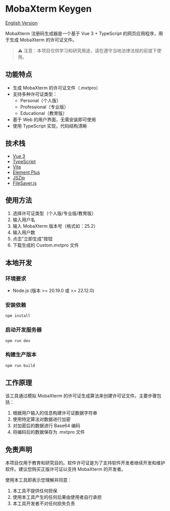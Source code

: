 # MobaXterm Keygen

[English Version](README_EN.md)

MobaXterm 注册码生成器是一个基于 Vue 3 + TypeScript 的网页应用程序，用于生成 MobaXterm 的许可证文件。

> ⚠️ 注意：本项目仅供学习和研究用途，请在遵守当地法律法规的前提下使用。

## 功能特点

- 生成 MobaXterm 的许可证文件（.mxtpro）
- 支持多种许可证类型：
  - Personal（个人版）
  - Professional（专业版）
  - Educational（教育版）
- 基于 Web 的用户界面，无需安装即可使用
- 使用 TypeScript 实现，代码结构清晰

## 技术栈

- [Vue 3](https://v3.vuejs.org/)
- [TypeScript](https://www.typescriptlang.org/)
- [Vite](https://vitejs.dev/)
- [Element Plus](https://element-plus.org/)
- [JSZip](https://stuk.github.io/jszip/)
- [FileSaver.js](https://github.com/eligrey/FileSaver.js/)

## 使用方法

1. 选择许可证类型（个人版/专业版/教育版）
2. 输入用户名
3. 输入 MobaXterm 版本号（格式如：25.2）
4. 输入用户数
5. 点击"立即生成"按钮
6. 下载生成的 Custom.mxtpro 文件

## 本地开发

### 环境要求

- Node.js (版本 >= 20.19.0 或 >= 22.12.0)

### 安装依赖

```bash
npm install
```

### 启动开发服务器

```bash
npm run dev
```

### 构建生产版本

```bash
npm run build
```

## 工作原理

该工具通过模拟 MobaXterm 的许可证生成算法来创建许可证文件。主要步骤包括：

1. 根据用户输入的信息构建许可证数据字符串
2. 使用特定算法对数据进行加密
3. 对加密后的数据进行 Base64 编码
4. 将编码后的数据保存为 .mxtpro 文件

## 免责声明

本项目仅用于教育和研究目的。软件许可证是为了支持软件开发者继续开发和维护软件。建议您购买正版许可证以支持 MobaXterm 的开发者。

使用本工具即表示您理解并同意：

1. 本工具不提供任何担保
2. 使用本工具产生的任何后果由使用者自行承担
3. 本工具开发者不对任何损失负责
